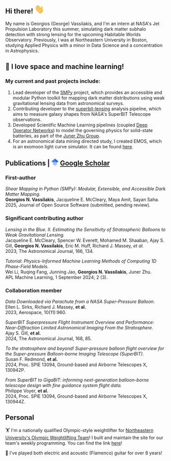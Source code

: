 ## Hi there! <img src="https://raw.githubusercontent.com/GeorgeVassilakis/GeorgeVassilakis/main/wave.gif" width="30px">

My name is Georgios (George) Vassilakis, and I'm an intern at NASA's Jet Propulsion Laboratory this summer, simulating dark matter subhalo detection with strong lensing for the upcoming Habitable Worlds Observatory. Previously, I was at Northeastern University in Boston, studying Applied Physics with a minor in Data Science and a concentration in Astrophysics. 

## 🔭 I love space and machine learning! 
### My current and past projects include:
1. Lead developer of the [SMPy](https://github.com/GeorgeVassilakis/SMPy) project, which provides an accessible and modular Python toolkit for mapping dark matter distributions using weak gravitational lensing data from astronomical surveys.
2. Contributing developer to the [superbit-lensing](https://github.com/superbit-collaboration/superbit-lensing) analysis pipeline, which aims to measure galaxy shapes from NASA's SuperBIT Telescope observations.
3. Developed Scientific Machine Learning pipelines (coupled [Deep Operator Networks](https://www.nature.com/articles/s42256-021-00302-5)) to model the governing physics for solid-state batteries, as part of the [Juner Zhu Group](https://www.zhujuner.com/).
4. For an astronomical data mining directed study, I created EMOS, which is an exomoon light curve simulator. It can be found [here](https://georgevassilakis.github.io/EMOS/).

## Publications | <img src="https://raw.githubusercontent.com/GeorgeVassilakis/GeorgeVassilakis/main/Google_Scholar_logo.svg" width="22px"> [Google Scholar](https://scholar.google.com/citations?user=KYnQtF4AAAAJ&hl=en) 

### First-author
*Shear Mapping in Python (SMPy): Modular, Extensible, and Accessible Dark Matter Mapping.*  
**Georgios N. Vassilakis**, Jacqueline E. McCleary, Maya Amit, Sayan Saha.  
2025, Journal of Open Source Software (submitted, pending review).  

### Significant contributing author
*Lensing in the Blue. II. Estimating the Sensitivity of Stratospheric Balloons to Weak Gravitational Lensing.*  
Jacqueline E. McCleary, Spencer W. Everett, Mohamed M. Shaaban, Ajay S. Gill, **Georgios N. Vassilakis**, Eric M. Huff, Richard J. Massey, *et al.*  
2023, The Astronomical Journal, 166, 134.  

*Tutorial: Physics-Informed Machine Learning Methods of Computing 1D Phase-Field Models.*  
Wei Li, Ruqing Fang, Junning Jao, **Georgios N. Vassilakis**, Juner Zhu.  
APL Machine Learning, 1 September 2024; 2 (3).  

### Collaboration member
*Data Downloaded via Parachute from a NASA Super-Pressure Balloon.*  
Ellen L. Sirks, Richard J. Massey, **et al.**  
2023, Aerospace, 10(11):960.  

*SuperBIT Superpressure Flight Instrument Overview and Performance: Near-Diffraction Limited Astronomical Imaging From the Stratosphere.*  
Ajay S. Gill, **et al.**  
2024, The Astronomical Journal, 168, 85.  

*To the stratosphere and beyond! Super-pressure balloon flight overview for the Super-pressure Balloon-borne Imaging Telescope (SuperBIT).*  
Susan F. Redmond, **et al.**  
2024, Proc. SPIE 13094, Ground-based and Airborne Telescopes X, 130942P.  

*From SuperBIT to GigaBIT: informing next-generation balloon-borne telescope design with fine guidance system flight data.*  
Philippe Voyer, **et al.**  
2024, Proc. SPIE 13094, Ground-based and Airborne Telescopes X, 130944Z.

## Personal
🏋️ I'm a nationally qualified Olympic-style weightlifter for [Northeastern University's Olympic Weightlifting Team](https://www.instagram.com/nuweightlifting/)! I built and maintain the site for our team's weekly programming. You can find the link [here](https://georgevassilakis.github.io/NUWeightlifting-Program/)!

🎸 I've played both electric and acoustic (Flamenco) guitar for over 8 years!




<!--
**GeorgeVassilakis/GeorgeVassilakis** is a ✨ _special_ ✨ repository because its `README.md` (this file) appears on your GitHub profile.

Here are some ideas to get you started:

- 🔭 I’m currently working on ...
- 🌱 I’m currently learning ...
- 👯 I’m looking to collaborate on ...
- 🤔 I’m looking for help with ...
- 💬 Ask me about ...
- 📫 How to reach me: ...
- 😄 Pronouns: ...
- ⚡ Fun fact: ...
-->
